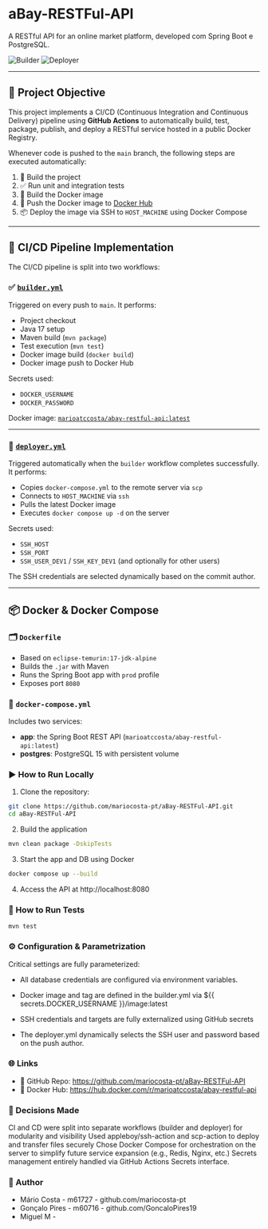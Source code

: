 # aBay-RESTFul-API

A RESTful API for an online market platform, developed com Spring Boot e PostgreSQL.

![Builder](https://github.com/mariocosta-pt/aBay-RESTFul-API/actions/workflows/builder.yml/badge.svg)
![Deployer](https://github.com/mariocosta-pt/aBay-RESTFul-API/actions/workflows/deploy.yml/badge.svg)

---

## 🎯 Project Objective

This project implements a CI/CD (Continuous Integration and Continuous Delivery) pipeline using **GitHub Actions** to automatically build, test, package, publish, and deploy a RESTful service hosted in a public Docker Registry.

Whenever code is pushed to the `main` branch, the following steps are executed automatically:

1. 🔨 Build the project
2. ✅ Run unit and integration tests
3. 🐳 Build the Docker image
4. 🚀 Push the Docker image to [Docker Hub](https://hub.docker.com/r/marioatccosta/abay-restful-api)
5. 📦 Deploy the image via SSH to `HOST_MACHINE` using Docker Compose

---

## 🔧 CI/CD Pipeline Implementation

The CI/CD pipeline is split into two workflows:

### ✅ [`builder.yml`](.github/workflows/builder.yml)

Triggered on every push to `main`. It performs:

- Project checkout
- Java 17 setup
- Maven build (`mvn package`)
- Test execution (`mvn test`)
- Docker image build (`docker build`)
- Docker image push to Docker Hub

Secrets used:
- `DOCKER_USERNAME`
- `DOCKER_PASSWORD`

Docker image: [`marioatccosta/abay-restful-api:latest`](https://hub.docker.com/r/marioatccosta/abay-restful-api)

---

### 🚀 [`deployer.yml`](.github/workflows/deploy.yml)

Triggered automatically when the `builder` workflow completes successfully. It performs:

- Copies `docker-compose.yml` to the remote server via `scp`
- Connects to `HOST_MACHINE` via `ssh`
- Pulls the latest Docker image
- Executes `docker compose up -d` on the server

Secrets used:
- `SSH_HOST`
- `SSH_PORT`
- `SSH_USER_DEV1` / `SSH_KEY_DEV1` (and optionally for other users)

The SSH credentials are selected dynamically based on the commit author.

---

## 📦 Docker & Docker Compose

### 🗂 `Dockerfile`

- Based on `eclipse-temurin:17-jdk-alpine`
- Builds the `.jar` with Maven
- Runs the Spring Boot app with `prod` profile
- Exposes port `8080`

### 🧱 `docker-compose.yml`

Includes two services:

- **app**: the Spring Boot REST API (`marioatccosta/abay-restful-api:latest`)
- **postgres**: PostgreSQL 15 with persistent volume

### ▶️ How to Run Locally

1. Clone the repository:

```bash
git clone https://github.com/mariocosta-pt/aBay-RESTFul-API.git
cd aBay-RESTFul-API
```

2. Build the application

```bash
mvn clean package -DskipTests
```

3. Start the app and DB using Docker 
```bash
docker compose up --build 
```

4. Access the API at http://localhost:8080

### 🧪 How to Run Tests

```
mvn test
```

### ⚙️ Configuration & Parametrization

Critical settings are fully parameterized:
- All database credentials are configured via environment variables.

- Docker image and tag are defined in the builder.yml via ${{ secrets.DOCKER_USERNAME }}/image:latest

- SSH credentials and targets are fully externalized using GitHub secrets

- The deployer.yml dynamically selects the SSH user and password based on the push author.

### 🌐 Links

- 🧪 GitHub Repo: https://github.com/mariocosta-pt/aBay-RESTFul-API
- 🐳 Docker Hub: https://hub.docker.com/r/marioatccosta/abay-restful-api

### 📌 Decisions Made

CI and CD were split into separate workflows (builder and deployer) for modularity and visibility
Used appleboy/ssh-action and scp-action to deploy and transfer files securely
Chose Docker Compose for orchestration on the server to simplify future service expansion (e.g., Redis, Nginx, etc.)
Secrets management entirely handled via GitHub Actions Secrets interface.

### 🙋 Author

- Mário Costa - m61727 - github.com/mariocosta-pt
- Gonçalo Pires - m60716 - github.com/GoncaloPires19 
- Miguel M - 
